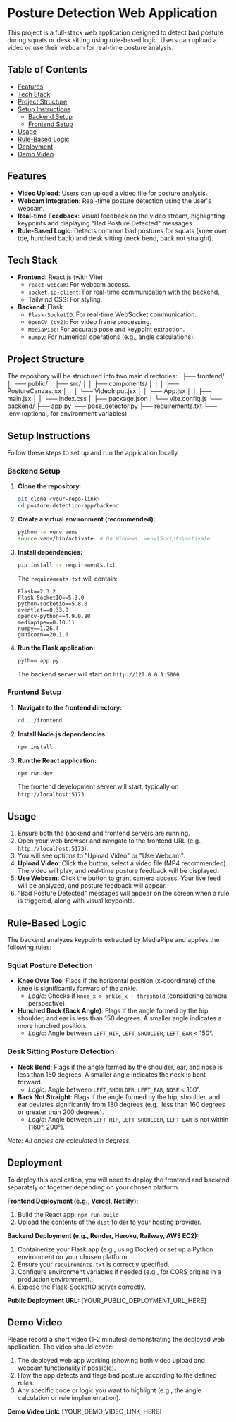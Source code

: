 # Posture Detection Web Application

This project is a full-stack web application designed to detect bad posture during squats or desk sitting using rule-based logic. Users can upload a video or use their webcam for real-time posture analysis.

## Table of Contents

* [Features](#features)
* [Tech Stack](#tech-stack)
* [Project Structure](#project-structure)
* [Setup Instructions](#setup-instructions)
    * [Backend Setup](#backend-setup)
    * [Frontend Setup](#frontend-setup)
* [Usage](#usage)
* [Rule-Based Logic](#rule-based-logic)
* [Deployment](#deployment)
* [Demo Video](#demo-video)


## Features

* **Video Upload**: Users can upload a video file for posture analysis.
* **Webcam Integration**: Real-time posture detection using the user's webcam.
* **Real-time Feedback**: Visual feedback on the video stream, highlighting keypoints and displaying "Bad Posture Detected" messages.
* **Rule-Based Logic**: Detects common bad postures for squats (knee over toe, hunched back) and desk sitting (neck bend, back not straight).

## Tech Stack

* **Frontend**: React.js (with Vite)
    * `react-webcam`: For webcam access.
    * `socket.io-client`: For real-time communication with the backend.
    * Tailwind CSS: For styling.
* **Backend**: Flask
    * `Flask-SocketIO`: For real-time WebSocket communication.
    * `OpenCV (cv2)`: For video frame processing.
    * `MediaPipe`: For accurate pose and keypoint extraction.
    * `numpy`: For numerical operations (e.g., angle calculations).

## Project Structure

The repository will be structured into two main directories:
.
├── frontend/
│   ├── public/
│   ├── src/
│   │   ├── components/
│   │   │   ├── PostureCanvas.jsx
│   │   │   └── VideoInput.jsx
│   │   ├── App.jsx
│   │   ├── main.jsx
│   │   └── index.css
│   ├── package.json
│   └── vite.config.js
└── backend/
├── app.py
├── pose_detector.py
├── requirements.txt
└── .env (optional, for environment variables)

## Setup Instructions

Follow these steps to set up and run the application locally.

### Backend Setup

1.  **Clone the repository:**
    ```bash
    git clone <your-repo-link>
    cd posture-detection-app/backend
    ```
2.  **Create a virtual environment (recommended):**
    ```bash
    python -m venv venv
    source venv/bin/activate  # On Windows: venv\Scripts\activate
    ```
3.  **Install dependencies:**
    ```bash
    pip install -r requirements.txt
    ```
    The `requirements.txt` will contain:
    ```
    Flask==2.3.2
    Flask-SocketIO==5.3.0
    python-socketio==5.8.0
    eventlet==0.33.0
    opencv-python==4.9.0.80
    mediapipe==0.10.11
    numpy==1.26.4
    gunicorn==20.1.0
    ```
4.  **Run the Flask application:**
    ```bash
    python app.py
    ```
    The backend server will start on `http://127.0.0.1:5000`.

### Frontend Setup

1.  **Navigate to the frontend directory:**
    ```bash
    cd ../frontend
    ```
2.  **Install Node.js dependencies:**
    ```bash
    npm install
    ```
3.  **Run the React application:**
    ```bash
    npm run dev
    ```
    The frontend development server will start, typically on `http://localhost:5173`.

## Usage

1.  Ensure both the backend and frontend servers are running.
2.  Open your web browser and navigate to the frontend URL (e.g., `http://localhost:5173`).
3.  You will see options to "Upload Video" or "Use Webcam".
4.  **Upload Video**: Click the button, select a video file (MP4 recommended). The video will play, and real-time posture feedback will be displayed.
5.  **Use Webcam**: Click the button to grant camera access. Your live feed will be analyzed, and posture feedback will appear.
6.  "Bad Posture Detected" messages will appear on the screen when a rule is triggered, along with visual keypoints.

## Rule-Based Logic

The backend analyzes keypoints extracted by MediaPipe and applies the following rules:

### Squat Posture Detection

* **Knee Over Toe**: Flags if the horizontal position (x-coordinate) of the knee is significantly forward of the ankle.
    * *Logic*: Checks if `knee_x > ankle_x + threshold` (considering camera perspective).
* **Hunched Back (Back Angle)**: Flags if the angle formed by the hip, shoulder, and ear is less than 150 degrees. A smaller angle indicates a more hunched position.
    * *Logic*: Angle between `LEFT_HIP`, `LEFT_SHOULDER`, `LEFT_EAR` < 150°.

### Desk Sitting Posture Detection

* **Neck Bend**: Flags if the angle formed by the shoulder, ear, and nose is less than 150 degrees. A smaller angle indicates the neck is bent forward.
    * *Logic*: Angle between `LEFT_SHOULDER`, `LEFT_EAR`, `NOSE` < 150°.
* **Back Not Straight**: Flags if the angle formed by the hip, shoulder, and ear deviates significantly from 180 degrees (e.g., less than 160 degrees or greater than 200 degrees).
    * *Logic*: Angle between `LEFT_HIP`, `LEFT_SHOULDER`, `LEFT_EAR` is not within [160°, 200°].

*Note: All angles are calculated in degrees.*

## Deployment

To deploy this application, you will need to deploy the frontend and backend separately or together depending on your chosen platform.

**Frontend Deployment (e.g., Vercel, Netlify):**
1.  Build the React app: `npm run build`
2.  Upload the contents of the `dist` folder to your hosting provider.

**Backend Deployment (e.g., Render, Heroku, Railway, AWS EC2):**
1.  Containerize your Flask app (e.g., using Docker) or set up a Python environment on your chosen platform.
2.  Ensure your `requirements.txt` is correctly specified.
3.  Configure environment variables if needed (e.g., for CORS origins in a production environment).
4.  Expose the Flask-SocketIO server correctly.

**Public Deployment URL:**
[YOUR_PUBLIC_DEPLOYMENT_URL_HERE]

## Demo Video

Please record a short video (1-2 minutes) demonstrating the deployed web application. The video should cover:

1.  The deployed web app working (showing both video upload and webcam functionality if possible).
2.  How the app detects and flags bad posture according to the defined rules.
3.  Any specific code or logic you want to highlight (e.g., the angle calculation or rule implementation).

**Demo Video Link:**
[YOUR_DEMO_VIDEO_LINK_HERE]

